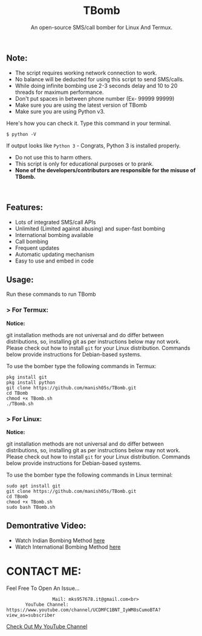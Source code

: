 <h1 align="center">TBomb</h1>
<p align="center">An open-source SMS/call bomber for Linux And Termux.</p><br>

## Note:

- The script requires working network connection to work.
- No balance will be deducted for using this script to send SMS/calls.
- While doing infinite bombing use 2-3 seconds delay and 10 to 20 threads for maximum performance.
- Don't put spaces in between phone number (Ex- 99999 99999)
- Make sure you are using the latest version of TBomb
- Make sure you are using Python v3.

Here's how you can check it. Type this command in your terminal.
```
$ python -V
```
If output looks like `Python 3` - Congrats, Python 3 is installed properly.

- Do not use this to harm others.
- This script is only for educational purposes or to prank.
- **None of the developers/contributors are responsible for the misuse of TBomb.**
<br>

## Features:

- Lots of integrated SMS/call APIs
- Unlimited (Limited against abusing) and super-fast bombing
- International bombing available
- Call bombing
- Frequent updates
- Automatic updating mechanism
- Easy to use and embed in code

## Usage:

Run these commands to run TBomb

### > For Termux:

**Notice:** 

git installation methods are not universal and do differ between distributions,
so, installing git as per instructions below may not work.
Please check out how to install `git` for your Linux distribution.
Commands below provide instructions for Debian-based systems.

To use the bomber type the following commands in Termux:
```
pkg install git
pkg install python
git clone https://github.com/manish05s/TBomb.git
cd TBomb
chmod +x TBomb.sh
./TBomb.sh
```
### > For Linux:

**Notice:** 

git installation methods are not universal and do differ between distributions,
so, installing git as per instructions below may not work.
Please check out how to install `git` for your Linux distribution.
Commands below provide instructions for Debian-based systems.

To use the bomber type the following commands in Linux terminal:
```
sudo apt install git
git clone https://github.com/manish05s/TBomb.git
cd TBomb
chmod +x TBomb.sh
sudo bash TBomb.sh
```



## Demontrative Video:

- Watch Indian Bombing Method <a href="https://www.youtube.com/watch?v=Z-JqMW6h-0w&t=8s">here</a><br>
- Watch International Bombing Method <a href="#">here</a><br>



# CONTACT ME:

Feel Free To Open An Issue...

```
                 Mail: mks957678.it@gmail.com<br>
       YouTube Channel: https://www.youtube.com/channel/UCDMFC1BNT_IyWM8sCumoBTA?view_as=subscriber
```

<a href="https://www.youtube.com/channel/UCDMFC1BNT_IyWM8sCumoBTA?view_as=subscriber">Check Out My YouTube Channel</a>
